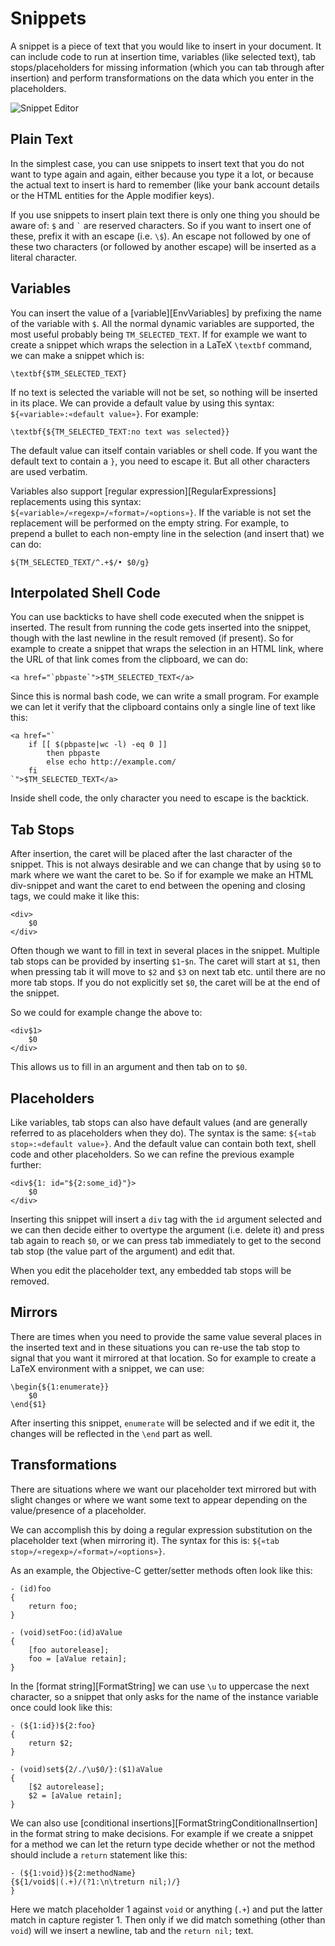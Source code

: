 # Snippets

A snippet is a piece of text that you would like to insert in your document. It can include code to run at insertion time, variables (like selected text), tab stops/placeholders for missing information (which you can tab through after insertion) and perform transformations on the data which you enter in the placeholders.

![Snippet Editor](snippet_editor.png)

## Plain Text

In the simplest case, you can use snippets to insert text that you do not want to type again and again, either because you type it a lot, or because the actual text to insert is hard to remember (like your bank account details or the HTML entities for the Apple modifier keys).

If you use snippets to insert plain text there is only one thing you should be aware of: `$` and `` ` `` are reserved characters. So if you want to insert one of these, prefix it with an escape (i.e. `\$`). An escape not followed by one of these two characters (or followed by another escape) will be inserted as a literal character.

## Variables

You can insert the value of a [variable][EnvVariables] by prefixing the name of the variable with `$`. All the normal dynamic variables are supported, the most useful probably being `TM_SELECTED_TEXT`. If for example we want to create a snippet which wraps the selection in a LaTeX `\textbf` command, we can make a snippet which is:

    \textbf{$TM_SELECTED_TEXT}

If no text is selected the variable will not be set, so nothing will be inserted in its place. We can provide a default value by using this syntax: `${«variable»:«default value»}`. For example:

    \textbf{${TM_SELECTED_TEXT:no text was selected}}

The default value can itself contain variables or shell code. If you want the default text to contain a `}`, you need to escape it. But all other characters are used verbatim.

Variables also support [regular expression][RegularExpressions] replacements using this syntax: `${«variable»/«regexp»/«format»/«options»}`. If the variable is not set the replacement will be performed on the empty string. For example, to prepend a bullet to each non-empty line in the selection (and insert that) we can do:

    ${TM_SELECTED_TEXT/^.+$/• $0/g}

## Interpolated Shell Code

You can use backticks to have shell code executed when the snippet is inserted. The result from running the code gets inserted into the snippet, though with the last newline in the result removed (if present). So for example to create a snippet that wraps the selection in an HTML link, where the URL of that link comes from the clipboard, we can do:

    <a href="`pbpaste`">$TM_SELECTED_TEXT</a>

Since this is normal bash code, we can write a small program. For example we can let it verify that the clipboard contains only a single line of text like this:

    <a href="`
        if [[ $(pbpaste|wc -l) -eq 0 ]]
            then pbpaste
            else echo http://example.com/
        fi
    `">$TM_SELECTED_TEXT</a>

Inside shell code, the only character you need to escape is the backtick.

## Tab Stops

After insertion, the caret will be placed after the last character of the snippet. This is not always desirable and we can change that by using `$0` to mark where we want the caret to be. So if for example we make an HTML div-snippet and want the caret to end between the opening and closing tags, we could make it like this:

    <div>
        $0
    </div>

Often though we want to fill in text in several places in the snippet. Multiple tab stops can be provided by inserting `$1`-`$n`. The caret will start at `$1`, then when pressing tab it will move to `$2` and `$3` on next tab etc. until there are no more tab stops. If you do not explicitly set `$0`, the caret will be at the end of the snippet.

So we could for example change the above to:

    <div$1>
        $0
    </div>

This allows us to fill in an argument and then tab on to `$0`.

## Placeholders

Like variables, tab stops can also have default values (and are generally referred to as placeholders when they do). The syntax is the same: `${«tab stop»:«default value»}`. And the default value can contain both text, shell code and other placeholders. So we can refine the previous example further:

    <div${1: id="${2:some_id}"}>
        $0
    </div>

Inserting this snippet will insert a `div` tag with the `id` argument selected and we can then decide either to overtype the argument (i.e. delete it) and press tab again to reach `$0`, or we can press tab immediately to get to the second tab stop (the value part of the argument) and edit that.

When you edit the placeholder text, any embedded tab stops will be removed.

## Mirrors

There are times when you need to provide the same value several places in the inserted text and in these situations you can re-use the tab stop to signal that you want it mirrored at that location. So for example to create a LaTeX environment with a snippet, we can use:

    \begin{${1:enumerate}}
        $0
    \end{$1}

After inserting this snippet, `enumerate` will be selected and if we edit it, the changes will be reflected in the `\end` part as well.

## Transformations

There are situations where we want our placeholder text mirrored but with slight changes or where we want some text to appear depending on the value/presence of a placeholder.

We can accomplish this by doing a regular expression substitution on the placeholder text (when mirroring it). The syntax for this is: `${«tab stop»/«regexp»/«format»/«options»}`.

As an example, the Objective-C getter/setter methods often look like this:

    - (id)foo
    {
        return foo;
    }

    - (void)setFoo:(id)aValue
    {
        [foo autorelease];
        foo = [aValue retain];
    }

In the [format string][FormatString] we can use `\u` to uppercase the next character, so a snippet that only asks for the name of the instance variable once could look like this:

    - (${1:id})${2:foo}
    {
        return $2;
    }

    - (void)set${2/./\u$0/}:($1)aValue
    {
        [$2 autorelease];
        $2 = [aValue retain];
    }

We can also use [conditional insertions][FormatStringConditionalInsertion] in the format string to make decisions. For example if we create a snippet for a method we can let the return type decide whether or not the method should include a `return` statement like this:

    - (${1:void})${2:methodName}
    {${1/void$|(.+)/(?1:\n\treturn nil;)/}
    }

Here we match placeholder 1 against `void` or anything (`.+`) and put the latter match in capture register 1. Then only if we did match something (other than `void`) will we insert a newline, tab and the `return nil;` text.

